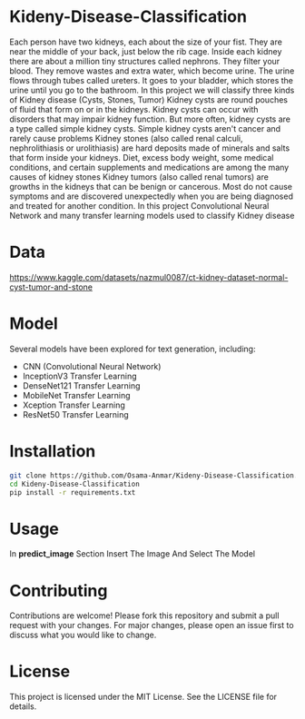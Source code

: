 # Kideny-Disease-Classification
Each person have two kidneys, each about the size of your fist. They are near the middle of your back, just below the rib cage. Inside each kidney there are about a million tiny structures called nephrons. They filter your blood. They remove wastes and extra water, which become urine. The urine flows through tubes called ureters. It goes to your bladder, which stores the urine until you go to the bathroom.
In this project we will classify three kinds of Kidney disease (Cysts, Stones, Tumor)
Kidney cysts are round pouches of fluid that form on or in the kidneys. Kidney cysts can occur with disorders that may impair kidney function. But more often, kidney cysts are a type called simple kidney cysts. Simple kidney cysts aren't cancer and rarely cause problems
Kidney stones (also called renal calculi, nephrolithiasis or urolithiasis) are hard deposits made of minerals and salts that form inside your kidneys. Diet, excess body weight, some medical conditions, and certain supplements and medications are among the many causes of kidney stones
Kidney tumors (also called renal tumors) are growths in the kidneys that can be benign or cancerous. Most do not cause symptoms and are discovered unexpectedly when you are being diagnosed and treated for another condition.
In this project Convolutional Neural Network and many transfer learning models used to classify Kidney disease

# Data 
https://www.kaggle.com/datasets/nazmul0087/ct-kidney-dataset-normal-cyst-tumor-and-stone

# Model
Several models have been explored for text generation, including:

* CNN (Convolutional Neural Network)
* InceptionV3 Transfer Learning
* DenseNet121 Transfer Learning
* MobileNet Transfer Learning
* Xception Transfer Learning
* ResNet50 Transfer Learning

# Installation
```bash
git clone https://github.com/Osama-Anmar/Kideny-Disease-Classification.git
cd Kideny-Disease-Classification
pip install -r requirements.txt
```

# Usage
In **predict_image** Section Insert The Image And Select The Model

# Contributing
Contributions are welcome! Please fork this repository and submit a pull request with your changes. For major changes, please open an issue first to discuss what you would like to change.

# License
This project is licensed under the MIT License. See the LICENSE file for details.
